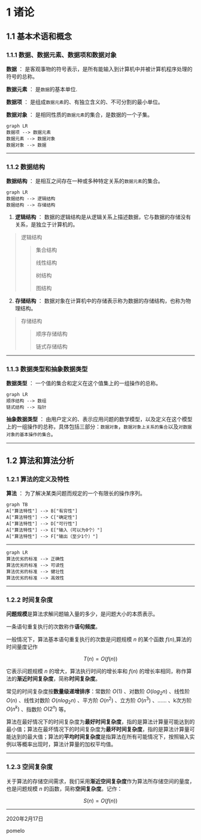 # 1 诸论

## 1.1 基本术语和概念

### 1.1.1 数据、数据元素、数据项和数据对象

**数据** ： 是客观事物的符号表示，是所有能输入到计算机中并被计算机程序处理的符号的总称。

**数据元素** ： 是`数据`的基本单位.

**数据项** ： 是组成`数据元素`的、有独立含义的、不可分割的最小单位。

**数据对象** ： 是相同性质的`数据元素`的集合，是数据的一个子集。

```mermaid
graph LR
数据项 --> 数据元素
数据元素 --> 数据对象
数据对象 --> 数据
```

---

### 1.1.2 数据结构

**数据结构** ： 是相互之间存在一种或多种特定关系的`数据元素`的集合。

```mermaid
graph LR
数据结构 --> 逻辑结构
数据结构 --> 存储结构
```

1. **逻辑结构** ： 数据的逻辑结构是从逻辑关系上描述数据，它与数据的存储没有关系，是独立于计算机的。

> 逻辑结构
>> 集合结构
>> 
>> 线性结构
>> 
>> 树结构
>> 
>> 图结构

2. **存储结构** ： 数据对象在计算机中的存储表示称为数据的存储结构，也称为物理结构。

> 存储结构
>> 顺序存储结构
>> 
>> 链式存储结构

---

### 1.1.3 数据类型和抽象数据类型

**数据类型** ： 一个值的集合和定义在这个值集上的一组操作的总称。

```mermaid
graph LR
顺序结构 --> 数组
链式结构 --> 指针
```

**抽象数据类型** ： 由用户定义的、表示应用问题的数学模型，以及定义在这个模型上的一组操作的总称，具体包括三部分：`数据对象`，`数据对象上关系的集合`以及`对数据对象的基本操作的集合`。

---

## 1.2 算法和算法分析

### 1.2.1 算法的定义及特性

**算法** ： 为了解决某类问题而规定的一个有限长的操作序列。

```mermaid
graph TB
A["算法特性"] --> B["有穷性"]
A["算法特性"] --> C["确定性"]
A["算法特性"] --> D["可行性"]
A["算法特性"] --> E["输入（可以为0个）"]
A["算法特性"] --> F["输出（至少1个）"]
```

---

```mermaid
graph LR
算法优劣的标准 --> 正确性
算法优劣的标准 --> 可读性
算法优劣的标准 --> 健壮性
算法优劣的标准 --> 高效性
```

---

### 1.2.2 时间复杂度

**问题规模**是算法求解问题输入量的多少，是问题大小的本质表示。

一条语句重复执行的次数称作**语句频度**。

一般情况下，算法基本语句重复执行的次数是问题规模 $n$ 的某个函数 $f(n)$,算法的时间量度记作

$$ T(n)= O(f(n)) $$

它表示问题规模 $n$ 的增大，算法执行时间的增长率和 $f(n)$ 的增长率相同，称作算法的**渐近时间复杂度**，简称**时间复杂度**。

常见的时间复杂度按**数量级递增排序**：常数阶 $O(1)$ 、对数阶 $O(log_2n)$ 、线性阶 $O(n)$ 、线性对数阶 $O(nlog_2n)$ 、平方阶 $O(n^2)$ 、立方阶 $O(n^3)$ 、...... 、k次方阶 $O(n^k)$ 、指数阶 $O(2^n)$ 等。

算法在最好情况下的时间复杂度为**最好时间复杂度**，指的是算法计算量可能达到的最小值；算法在最坏情况下的时间复杂度为**最坏时间复杂度**，指的是算法计算量可能达到的最大值；算法的**平均时间复杂度**是指算法在所有可能情况下，按照输入实例以等概率出现时，算法计算量的加权平均值。

---

### 1.2.3 空间复杂度

关于算法的存储空间需求，我们采用**渐近空间复杂度**作为算法所存储空间的量度，也是问题规模 $n$ 的函数，简称**空间复杂度**。记作：

$$ S(n)=O(f(n)) $$

---

2020年2月17日

pomelo